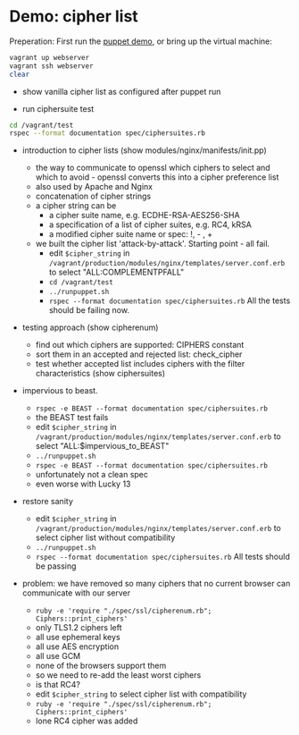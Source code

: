 Demo: cipher list
===================

Preperation: First run the [puppet demo](puppet-demo.md), or bring up the virtual machine:

```bash
vagrant up webserver
vagrant ssh webserver
clear
```

- show vanilla cipher list as configured after puppet run

- run ciphersuite test

```bash
cd /vagrant/test
rspec --format documentation spec/ciphersuites.rb
```
- introduction to cipher lists (show modules/nginx/manifests/init.pp)
    + the way to communicate to openssl which ciphers to select and which to avoid - openssl converts this into a cipher preference list
    + also used by Apache and Nginx
    + concatenation of cipher strings
    + a cipher string can be 
        * a cipher suite name, e.g. ECDHE-RSA-AES256-SHA
        * a specification of a list of cipher suites, e.g. RC4, kRSA
        * a modified cipher suite name or spec: !, - , +
    + we built the cipher list 'attack-by-attack'. Starting point - all fail.
        * edit `$cipher_string` in `/vagrant/production/modules/nginx/templates/server.conf.erb` to select "ALL:COMPLEMENTPFALL"
        * `cd /vagrant/test`
        * `../runpuppet.sh`
        * `rspec --format documentation spec/ciphersuites.rb`
        All the tests should be failing now.

- testing approach (show cipherenum)
   + find out which ciphers are supported: CIPHERS constant
   + sort them in an accepted and rejected list: check_cipher
   + test whether accepted list includes ciphers with the filter characteristics (show ciphersuites)

-  impervious to beast.
    + `rspec -e BEAST --format documentation spec/ciphersuites.rb`
    + the BEAST test fails
    + edit `$cipher_string` in `/vagrant/production/modules/nginx/templates/server.conf.erb` to select "ALL:$impervious_to_BEAST"
    + `../runpuppet.sh`
    + `rspec -e BEAST --format documentation spec/ciphersuites.rb`
    + unfortunately not a clean spec
    + even worse with Lucky 13

- restore sanity
   + edit `$cipher_string` in `/vagrant/production/modules/nginx/templates/server.conf.erb` to select cipher list without compatibility
   + `../runpuppet.sh`
   + `rspec --format documentation spec/ciphersuites.rb`
   All tests should be passing

- problem: we have removed so many ciphers that no current browser can communicate with our server
   + `ruby -e 'require "./spec/ssl/cipherenum.rb"; Ciphers::print_ciphers'`   
   + only TLS1.2 ciphers left
   + all use ephemeral keys
   + all use AES encryption
   + all use GCM
   + none of the browsers support them
   + so we need to re-add the least worst ciphers
   + is that RC4?
   + edit `$cipher_string` to select cipher list with compatibility
   + `ruby -e 'require "./spec/ssl/cipherenum.rb"; Ciphers::print_ciphers'`   
   + lone RC4 cipher was added 
